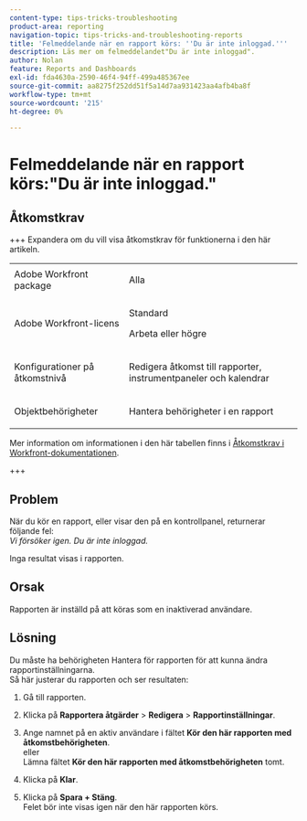 ```yaml
---
content-type: tips-tricks-troubleshooting
product-area: reporting
navigation-topic: tips-tricks-and-troubleshooting-reports
title: 'Felmeddelande när en rapport körs: ''Du är inte inloggad.'''
description: Läs mer om felmeddelandet"Du är inte inloggad".
author: Nolan
feature: Reports and Dashboards
exl-id: fda4630a-2590-46f4-94ff-499a485367ee
source-git-commit: aa8275f252dd51f5a14d7aa931423aa4afb4ba8f
workflow-type: tm+mt
source-wordcount: '215'
ht-degree: 0%

---
```


# Felmeddelande när en rapport körs:&quot;Du är inte inloggad.&quot;

## Åtkomstkrav

+++ Expandera om du vill visa åtkomstkrav för funktionerna i den här artikeln.

<table style="table-layout:auto"> 
 <col> 
 <col> 
 <tbody> 
  <tr> 
   <td role="rowheader">Adobe Workfront package</td> 
   <td> <p>Alla</p> </td> 
  </tr> 
  <tr> 
   <td role="rowheader">Adobe Workfront-licens</td> 
   <td> 
     <p>Standard</p>
     <p>Arbeta eller högre</p>
   </td> 
  </tr> 
  <tr> 
   <td role="rowheader">Konfigurationer på åtkomstnivå</td> 
   <td> <p>Redigera åtkomst till rapporter, instrumentpaneler och kalendrar</p> </td> 
  </tr> 
  <tr> 
   <td role="rowheader">Objektbehörigheter</td> 
   <td> <p>Hantera behörigheter i en rapport</p> </td> 
  </tr> 
 </tbody> 
</table>

Mer information om informationen i den här tabellen finns i [Åtkomstkrav i Workfront-dokumentationen](/help/quicksilver/administration-and-setup/add-users/access-levels-and-object-permissions/access-level-requirements-in-documentation.md).

+++


## Problem

När du kör en rapport, eller visar den på en kontrollpanel, returnerar följande fel:\
*Vi försöker igen. Du är inte inloggad.*

Inga resultat visas i rapporten.

## Orsak

Rapporten är inställd på att köras som en inaktiverad användare.

## Lösning

Du måste ha behörigheten Hantera för rapporten för att kunna ändra rapportinställningarna.\
Så här justerar du rapporten och ser resultaten:

1. Gå till rapporten.
1. Klicka på **Rapportera åtgärder** > **Redigera** > **Rapportinställningar**.

1. Ange namnet på en aktiv användare i fältet **Kör den här rapporten med åtkomstbehörigheten**.\
   eller\
   Lämna fältet **Kör den här rapporten med åtkomstbehörigheten** tomt.

1. Klicka på **Klar**.
1. Klicka på **Spara + Stäng**.\
   Felet bör inte visas igen när den här rapporten körs.

